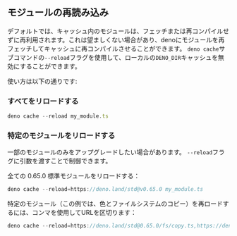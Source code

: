 ## モジュールの再読み込み

デフォルトでは、キャッシュ内のモジュールは、フェッチまたは再コンパイルせずに再利用されます。これは望ましくない場合があり、denoにモジュールを再フェッチしてキャッシュに再コンパイルさせることができます。 `deno cache`サブコマンドの`--reload`フラグを使用して、ローカルの`DENO_DIR`キャッシュを無効にすることができます。

使い方は以下の通りです:

### すべてをリロードする

```ts
deno cache --reload my_module.ts
```

### 特定のモジュールをリロードする

一部のモジュールのみをアップグレードしたい場合があります。 `--reload`フラグに引数を渡すことで制御できます。

全ての 0.65.0 標準モジュールをリロードする：

```ts
deno cache --reload=https://deno.land/std@v0.65.0 my_module.ts
```

特定のモジュール（この例では、色とファイルシステムのコピー）を再ロードするには、コンマを使用してURLを区切ります：

```ts
deno cache --reload=https://deno.land/std@0.65.0/fs/copy.ts,https://deno.land/std@0.65.0/fmt/colors.ts my_module.ts
```

<!-- Should this be part of examples? -->
